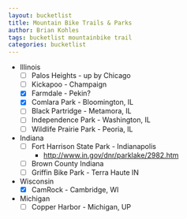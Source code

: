 ```yaml
---
layout: bucketlist
title: Mountain Bike Trails & Parks
author: Brian Kohles
tags: bucketlist mountainbike trail
categories: bucketlist
---
```

* Illinois
  - [ ] Palos Heights - up by Chicago
  - [ ] Kickapoo - Champaign
  - [x] Farmdale - Pekin?
  - [X] Comlara Park - Bloomington, IL
  - [ ] Black Partridge - Metamora, IL
  - [ ] Independence Park - Washington, IL
  - [ ] Wildlife Prairie Park - Peoria, IL
* Indiana
  - [ ] Fort Harrison State Park - Indianapolis
    - http://www.in.gov/dnr/parklake/2982.htm
  - [ ] Brown County Indiana
  - [ ] Griffin Bike Park - Terra Haute IN
* Wisconsin
  - [x] CamRock - Cambridge, WI
* Michigan
  - [ ] Copper Harbor - Michigan, UP